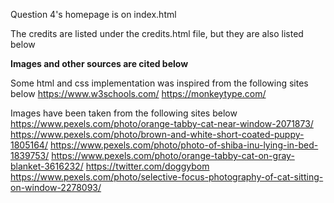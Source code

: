 Question 4's homepage is on index.html

The credits are listed under the credits.html file, but they are also listed below

**Images and other sources are cited below**

Some html and css implementation was inspired from the following sites below
https://www.w3schools.com/
https://monkeytype.com/

Images have been taken from the following sites below
https://www.pexels.com/photo/orange-tabby-cat-near-window-2071873/
https://www.pexels.com/photo/brown-and-white-short-coated-puppy-1805164/
https://www.pexels.com/photo/photo-of-shiba-inu-lying-in-bed-1839753/
https://www.pexels.com/photo/orange-tabby-cat-on-gray-blanket-3616232/
https://twitter.com/doggybom
https://www.pexels.com/photo/selective-focus-photography-of-cat-sitting-on-window-2278093/
